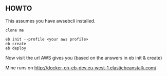 ## HOWTO

This assumes you have awsebcli installed.

    clone me

    eb init --profile <your aws profile>
    eb create    
    eb deploy

Now visit the url AWS gives you (based on the answers in eb init & create)

Mine runs on http://docker-on-eb-dev.eu-west-1.elasticbeanstalk.com/



